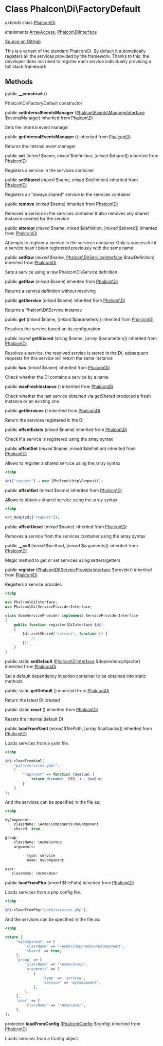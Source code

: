 # Class **Phalcon\\Di\\FactoryDefault**

*extends* class [Phalcon\Di](/en/3.2/api/Phalcon_Di)

*implements* [ArrayAccess](http://php.net/manual/en/class.arrayaccess.php), [Phalcon\DiInterface](/en/3.2/api/Phalcon_DiInterface)

<a href="https://github.com/phalcon/cphalcon/blob/master/phalcon/di/factorydefault.zep" class="btn btn-default btn-sm">Source on GitHub</a>

This is a variant of the standard Phalcon\\Di. By default it automatically registers all the services provided by the framework. Thanks to this, the developer does not need to register each service individually providing a full stack framework

## Methods

public **__construct** ()

Phalcon\\Di\\FactoryDefault constructor

public **setInternalEventsManager** ([Phalcon\Events\ManagerInterface](/en/3.2/api/Phalcon_Events_ManagerInterface) $eventsManager) inherited from [Phalcon\Di](/en/3.2/api/Phalcon_Di)

Sets the internal event manager

public **getInternalEventsManager** () inherited from [Phalcon\Di](/en/3.2/api/Phalcon_Di)

Returns the internal event manager

public **set** (*mixed* $name, *mixed* $definition, [*mixed* $shared]) inherited from [Phalcon\Di](/en/3.2/api/Phalcon_Di)

Registers a service in the services container

public **setShared** (*mixed* $name, *mixed* $definition) inherited from [Phalcon\Di](/en/3.2/api/Phalcon_Di)

Registers an "always shared" service in the services container

public **remove** (*mixed* $name) inherited from [Phalcon\Di](/en/3.2/api/Phalcon_Di)

Removes a service in the services container It also removes any shared instance created for the service

public **attempt** (*mixed* $name, *mixed* $definition, [*mixed* $shared]) inherited from [Phalcon\Di](/en/3.2/api/Phalcon_Di)

Attempts to register a service in the services container Only is successful if a service hasn't been registered previously with the same name

public **setRaw** (*mixed* $name, [Phalcon\Di\ServiceInterface](/en/3.2/api/Phalcon_Di_ServiceInterface) $rawDefinition) inherited from [Phalcon\Di](/en/3.2/api/Phalcon_Di)

Sets a service using a raw Phalcon\\Di\\Service definition

public **getRaw** (*mixed* $name) inherited from [Phalcon\Di](/en/3.2/api/Phalcon_Di)

Returns a service definition without resolving

public **getService** (*mixed* $name) inherited from [Phalcon\Di](/en/3.2/api/Phalcon_Di)

Returns a Phalcon\\Di\\Service instance

public **get** (*mixed* $name, [*mixed* $parameters]) inherited from [Phalcon\Di](/en/3.2/api/Phalcon_Di)

Resolves the service based on its configuration

public *mixed* **getShared** (*string* $name, [*array* $parameters]) inherited from [Phalcon\Di](/en/3.2/api/Phalcon_Di)

Resolves a service, the resolved service is stored in the DI, subsequent requests for this service will return the same instance

public **has** (*mixed* $name) inherited from [Phalcon\Di](/en/3.2/api/Phalcon_Di)

Check whether the DI contains a service by a name

public **wasFreshInstance** () inherited from [Phalcon\Di](/en/3.2/api/Phalcon_Di)

Check whether the last service obtained via getShared produced a fresh instance or an existing one

public **getServices** () inherited from [Phalcon\Di](/en/3.2/api/Phalcon_Di)

Return the services registered in the DI

public **offsetExists** (*mixed* $name) inherited from [Phalcon\Di](/en/3.2/api/Phalcon_Di)

Check if a service is registered using the array syntax

public **offsetSet** (*mixed* $name, *mixed* $definition) inherited from [Phalcon\Di](/en/3.2/api/Phalcon_Di)

Allows to register a shared service using the array syntax

```php
<?php

$di["request"] = new \Phalcon\Http\Request();

```

public **offsetGet** (*mixed* $name) inherited from [Phalcon\Di](/en/3.2/api/Phalcon_Di)

Allows to obtain a shared service using the array syntax

```php
<?php

var_dump($di["request"]);

```

public **offsetUnset** (*mixed* $name) inherited from [Phalcon\Di](/en/3.2/api/Phalcon_Di)

Removes a service from the services container using the array syntax

public **__call** (*mixed* $method, [*mixed* $arguments]) inherited from [Phalcon\Di](/en/3.2/api/Phalcon_Di)

Magic method to get or set services using setters/getters

public **register** ([Phalcon\Di\ServiceProviderInterface](/en/3.2/api/Phalcon_Di_ServiceProviderInterface) $provider) inherited from [Phalcon\Di](/en/3.2/api/Phalcon_Di)

Registers a service provider.

```php
<?php

use Phalcon\DiInterface;
use Phalcon\Di\ServiceProviderInterface;

class SomeServiceProvider implements ServiceProviderInterface
{
    public function register(DiInterface $di)
    {
        $di->setShared('service', function () {
            // ...
        });
    }
}

```

public static **setDefault** ([Phalcon\DiInterface](/en/3.2/api/Phalcon_DiInterface) $dependencyInjector) inherited from [Phalcon\Di](/en/3.2/api/Phalcon_Di)

Set a default dependency injection container to be obtained into static methods

public static **getDefault** () inherited from [Phalcon\Di](/en/3.2/api/Phalcon_Di)

Return the latest DI created

public static **reset** () inherited from [Phalcon\Di](/en/3.2/api/Phalcon_Di)

Resets the internal default DI

public **loadFromYaml** (*mixed* $filePath, [*array* $callbacks]) inherited from [Phalcon\Di](/en/3.2/api/Phalcon_Di)

Loads services from a yaml file.

```php
<?php

$di->loadFromYaml(
    "path/services.yaml",
    [
        "!approot" => function ($value) {
            return dirname(__DIR__) . $value;
        }
    ]
);

```

And the services can be specified in the file as:

```php
<?php

myComponent:
    className: \Acme\Components\MyComponent
    shared: true

group:
    className: \Acme\Group
    arguments:

        - type: service
          name: myComponent

user:
   className: \Acme\User

```

public **loadFromPhp** (*mixed* $filePath) inherited from [Phalcon\Di](/en/3.2/api/Phalcon_Di)

Loads services from a php config file.

```php
<?php

$di->loadFromPhp("path/services.php");

```

And the services can be specified in the file as:

```php
<?php

return [
     'myComponent' => [
         'className' => '\Acme\Components\MyComponent',
         'shared' => true,
     ],
     'group' => [
         'className' => '\Acme\Group',
         'arguments' => [
             [
                 'type' => 'service',
                 'service' => 'myComponent',
             ],
         ],
     ],
     'user' => [
         'className' => '\Acme\User',
     ],
];

```

protected **loadFromConfig** ([Phalcon\Config](/en/3.2/api/Phalcon_Config) $config) inherited from [Phalcon\Di](/en/3.2/api/Phalcon_Di)

Loads services from a Config object.